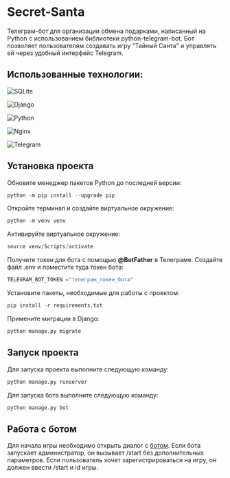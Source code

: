 # Secret-Santa


Телеграм-бот для организации обмена подарками, написанный на Python с использованием библиотеки python-telegram-bot.
Бот позволяет пользователям создавать игру "Тайный Санта" и управлять ей через удобный интерфейс Telegram.

## Использованные технологии:
![SQLite](https://img.shields.io/badge/sqlite-%2307405e.svg?style=for-the-badge&logo=sqlite&logoColor=white)

![Django](https://img.shields.io/badge/django-%23092E20.svg?style=for-the-badge&logo=django&logoColor=white)

![Python](https://img.shields.io/badge/python-3670A0?style=for-the-badge&logo=python&logoColor=ffdd54)

![Nginx](https://img.shields.io/badge/nginx-%23009639.svg?style=for-the-badge&logo=nginx&logoColor=white)

![Telegram](https://img.shields.io/badge/Telegram-2CA5E0?style=for-the-badge&logo=telegram&logoColor=white)


## Установка проекта

Обновите менеджер пакетов Python до последней версии:
```python
python -m pip install --upgrade pip
```
Откройте терминал и создайте виртуальное окружение:
```python
python -m venv venv
```
Активируйте виртуальное окружение:
```python
source venv/Scripts/activate
```
Получите токен для бота с помощью **@BotFather** в Телеграме.
Создайте файл .env и поместите туда токен бота:

```python 
TELEGRAM_BOT_TOKEN ="телеграм_токен_бота"
```

Установите пакеты, необходимые для работы с проектом:
```python
pip install -r requirements.txt
```
Примените миграции в Django:
```python
python manage.py migrate
```
## Запуск проекта

Для запуска проекта выполните следующую команду:
```python
python manage.py runserver
```
Для запуска бота выполните следующую команду:
```python
python manage.py bot
```
## Работа с ботом

Для начала игры необходимо открыть диалог с [ботом](https://t.me/SantsSecretSants_bot).
Если бота запускает администратор, он вызывает /start без дополнительных параметров. 
Если пользователь хочет зарегистрироваться на игру, он должен ввести /start и id игры.
